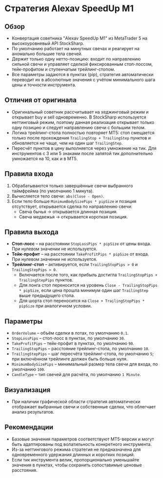 # Стратегия Alexav SpeedUp M1

## Обзор
- Конвертация советника "Alexav SpeedUp M1" из MetaTrader 5 на высокоуровневый API StockSharp.
- По умолчанию работает на минутных свечах и реагирует на аномально большие тела свечей.
- Держит только одну нетто-позицию: входит по направлению сильной свечи и управляет сделкой фиксированным стоп-лоссом, тейк-профитом и ступенчатым трейлинг-стопом.
- Все параметры задаются в пунктах (pip), стратегия автоматически переводит их в абсолютные значения с учётом минимального шага цены и точности инструмента.

## Отличия от оригинала
- Оригинальный советник рассчитывает на хеджинговый режим и открывает buy и sell одновременно. В StockSharp используется неттинговый режим, поэтому данная реализация открывает только одну позицию и следует направлению свечи с большим телом.
- Логика трейлинг-стопа полностью повторяет MT5: стоп смещается только после прохождения `TrailingStop + TrailingStep` пунктов и обновляется не чаще, чем на один шаг `TrailingStep`.
- Пересчёт пунктов в цену выполняется через умножение на тик. Для инструментов с 3 или 5 знаками после запятой тик дополнительно умножается на 10, как и в MT5.

## Правила входа
1. Обрабатываются только завершённые свечи выбранного таймфрейма (по умолчанию 1 минута).
2. Вычисляется тело свечи: `abs(Close - Open)`.
3. Если тело больше `MinimumBodySizePips * pipSize` и позиция отсутствует, открывается сделка по направлению свечи:
   - Свеча бычья → открывается длинная позиция.
   - Свеча медвежья → открывается короткая позиция.

## Правила выхода
- **Стоп-лосс** – на расстоянии `StopLossPips * pipSize` от цены входа. При нулевом значении не используется.
- **Тейк-профит** – на расстоянии `TakeProfitPips * pipSize` от входа. При нулевом значении не используется.
- **Трейлинг-стоп** – активируется, если `TrailingStopPips > 0` и `TrailingStepPips > 0`.
  - Включается после того, как прибыль достигла `TrailingStopPips + TrailingStepPips` пунктов.
  - Для лонга стоп переносится на уровень `Close - TrailingStopPips * pipSize`, если цена прошла минимум один шаг `TrailingStep` выше предыдущего стопа.
  - Для шорта стоп переносится на `Close + TrailingStopPips * pipSize` при аналогичном условии.

## Параметры
- `OrderVolume` – объём сделки в лотах, по умолчанию `0.1`.
- `StopLossPips` – стоп-лосс в пунктах, по умолчанию `30`.
- `TakeProfitPips` – тейк-профит в пунктах, по умолчанию `90`.
- `TrailingStopPips` – расстояние трейлинг-стопа, по умолчанию `10`.
- `TrailingStepPips` – шаг пересчёта трейлинг-стопа, по умолчанию `5`; при включённом трейлинге должен быть больше нуля.
- `MinimumBodySizePips` – минимальный размер тела свечи для входа, по умолчанию `100`.
- `CandleType` – тип свечей для расчёта, по умолчанию `1 Minute`.

## Визуализация
- При наличии графической области стратегия автоматически отображает выбранные свечи и собственные сделки, что облегчает анализ результатов.

## Рекомендации
- Базовые значения параметров соответствуют MT5-версии и могут быть адаптированы под волатильность конкретного инструмента.
- Из-за неттингового режима стратегия не предназначена для одновременного удержания длинных и коротких позиций.
- Если тик инструмента велик, пропорционально уменьшайте значения в пунктах, чтобы сохранить сопоставимые ценовые расстояния.
